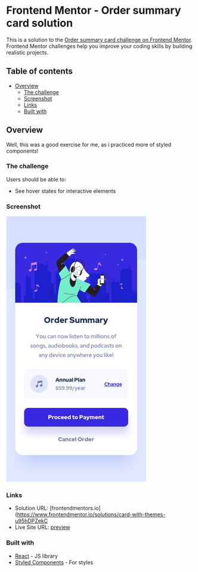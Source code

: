 # Frontend Mentor - Order summary card solution

This is a solution to the [Order summary card challenge on Frontend Mentor](https://www.frontendmentor.io/challenges/order-summary-component-QlPmajDUj). Frontend Mentor challenges help you improve your coding skills by building realistic projects.

## Table of contents

- [Overview](#overview)
  - [The challenge](#the-challenge)
  - [Screenshot](#screenshot)
  - [Links](#links)
  - [Built with](#built-with)

## Overview

Well, this was a good exercise for me, as i practiced more of styled components!

### The challenge

Users should be able to:

- See hover states for interactive elements

### Screenshot

![preview](https://github.com/Lukiticas/order-summary/blob/master/design/preview.jpg)

### Links

- Solution URL: [frontendmentors.io](https://www.frontendmentor.io/solutions/card-with-themes-u95hDPZekC
- Live Site URL: [preview](https://order-summary-lucas.netlify.app/)

### Built with

- [React](https://reactjs.org/) - JS library
- [Styled Components](https://styled-components.com/) - For styles
